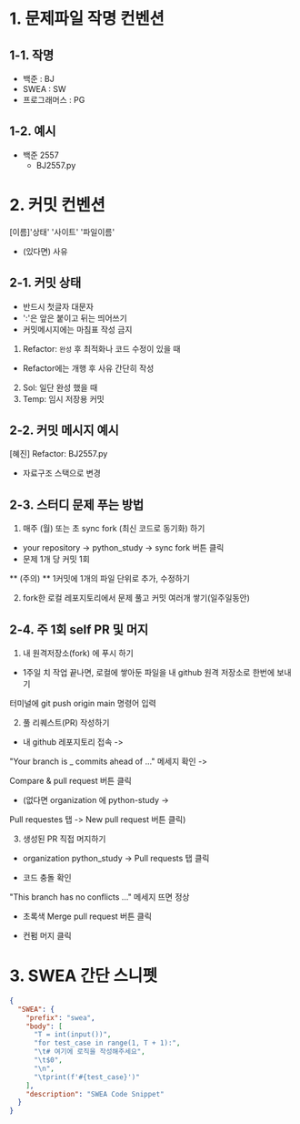 # 1. 문제파일 작명 컨벤션

## 1-1. 작명

- 백준 : BJ
- SWEA : SW
- 프로그래머스 : PG

## 1-2. 예시

- 백준 2557
  - BJ2557.py

# 2. 커밋 컨벤션

[이름]'상태' '사이트' '파일이름'

- (있다면) 사유

## 2-1. 커밋 상태

- 반드시 첫글자 대문자
- ':'은 앞은 붙이고 뒤는 띄어쓰기
- 커밋메시지에는 마침표 작성 금지

1. Refactor: `완성` 후 최적화나 코드 수정이 있을 때

- Refactor에는 개행 후 사유 간단히 작성

2. Sol: 일단 완성 했을 때
3. Temp: 임시 저장용 커밋

## 2-2. 커밋 메시지 예시

[혜진] Refactor: BJ2557.py

- 자료구조 스택으로 변경

## 2-3. 스터디 문제 푸는 방법

1. 매주 (월) 또는 초 sync fork (최신 코드로 동기화) 하기

- your repository -> python_study -> sync fork 버튼 클릭
- 문제 1개 당 커밋 1회

** (주의) ** 1커밋에 1개의 파일 단위로 추가, 수정하기

2. fork한 로컬 레포지토리에서 문제 풀고 커밋 여러개 쌓기(일주일동안)

## 2-4. 주 1회 self PR 및 머지

1. 내 원격저장소(fork) 에 푸시 하기

- 1주일 치 작업 끝나면,
  로컬에 쌓아둔 파일을 내 github 원격 저장소로 한번에 보내기

터미널에 git push origin main 명령어 입력

2. 풀 리퀘스트(PR) 작성하기

- 내 github 레포지토리 접속 ->

"Your branch is \_ commits ahead of ..." 메세지 확인 ->

Compare & pull request 버튼 클릭

- (없다면 organization 에 python-study ->

Pull requestes 탭 ->
New pull request 버튼 클릭)

3.  생성된 PR 직접 머지하기

- organization python_study -> Pull requests 탭 클릭

- 코드 충돌 확인

"This branch has no conflicts ..." 메세지 뜨면 정상

- 초록색 Merge pull request 버튼 클릭

- 컨펌 머지 클릭

# 3. SWEA 간단 스니펫

```json
{
  "SWEA": {
    "prefix": "swea",
    "body": [
      "T = int(input())",
      "for test_case in range(1, T + 1):",
      "\t# 여기에 로직을 작성해주세요",
      "\t$0",
      "\n",
      "\tprint(f'#{test_case}')"
    ],
    "description": "SWEA Code Snippet"
  }
}
```
